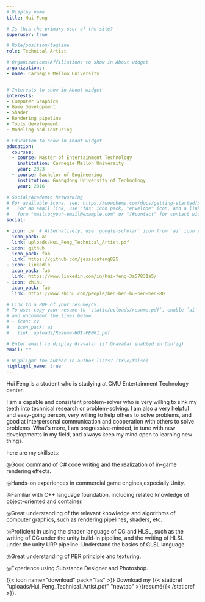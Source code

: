 ```yaml
---
# Display name
title: Hui Feng

# Is this the primary user of the site?
superuser: true

# Role/position/tagline
role: Technical Artist

# Organizations/Affiliations to show in About widget
organizations:
- name: Carnegie Mellon University


# Interests to show in About widget
interests:
- Cumputer Graphics
- Game Development
- Shader
- Rendering pipeline
- Tools development
- Modeling and Texturing

# Education to show in About widget
education:
  courses:
  - course: Master of Entertainment Technology
    institution: Carnegie Mellon University
    year: 2023
  - course: Bachelor of Engineering
    institution: Guangdong University of Technology
    year: 2016

# Social/Academic Networking
# For available icons, see: https://wowchemy.com/docs/getting-started/page-builder/#icons
#   For an email link, use "fas" icon pack, "envelope" icon, and a link in the
#   form "mailto:your-email@example.com" or "/#contact" for contact widget.
social:

- icon: cv  # Alternatively, use `google-scholar` icon from `ai` icon pack
  icon_pack: ai
  link: uploads/Hui_Feng_Technical_Artist.pdf
- icon: github
  icon_pack: fab
  link: https://github.com/jessicafeng825
- icon: linkedin
  icon_pack: fab
  link: https://www.linkedin.com/in/hui-feng-3a57831a5/
- icon: zhihu
  icon_pack: fab
  link: https://www.zhihu.com/people/ben-ben-bu-ben-ben-80

# Link to a PDF of your resume/CV.
# To use: copy your resume to `static/uploads/resume.pdf`, enable `ai` icons in `params.toml`, 
# and uncomment the lines below.
# - icon: cv
#   icon_pack: ai
#   link: uploads/Resume-HUI-FENG1.pdf

# Enter email to display Gravatar (if Gravatar enabled in Config)
email: ""

# Highlight the author in author lists? (true/false)
highlight_name: true
---
```


Hui Feng is a student who is studying at CMU Entertainment Technology center. 

I am a capable and consistent problem-solver who is very willing to sink my teeth into technical research or problem-solving. I am also a very helpful and easy-going person, very willing to help others to solve problems, and good at interpersonal communication and cooperation with others to solve problems. What's more, I am progressive-minded, in tune with new developments in my field, and always keep my mind open to learning new things.

here are my skillsets:

◎Good command of C# code writing and the realization of in-game rendering effects.

◎Hands-on experiences in  commercial game engines,especially Unity.

◎Familiar with C++ language foundation, including related knowledge of object-oriented and container.

◎Great understanding of the relevant knowledge and algorithms of computer graphics, such as rendering pipelines, shaders, etc.

◎Proficient in using the shader language of CG and HLSL, such as the writing of CG under the unity build-in pipeline, and the writing of HLSL under the unity URP pipeline. Understand the basics of GLSL language.

◎Great understanding of PBR principle and texturing.

◎Experience using Substance Designer and Photoshop.

{{< icon name="download" pack="fas" >}} Download my {{< staticref "uploads/Hui_Feng_Technical_Artist.pdf" "newtab" >}}resumé{{< /staticref >}}.
